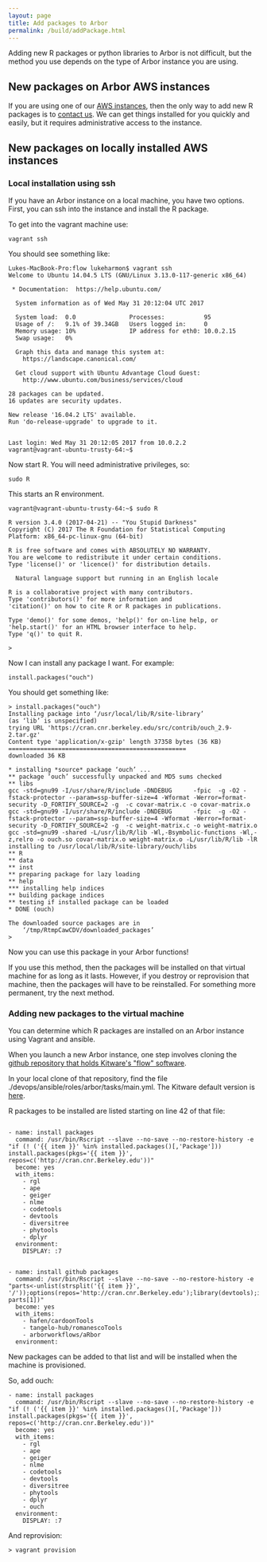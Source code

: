 ```yaml
---
layout: page
title: Add packages to Arbor
permalink: /build/addPackage.html
---
```


Adding new R packages or python libraries to Arbor is not difficult, but the method you use depends on the type of Arbor instance you are using.

## New packages on Arbor AWS instances

If you are using one of our [AWS instances]({{site.baseurl}}/usearbor/aws-instances/), then the only way to add new R packages is to [contact us]({{site.baseurl}}/team/). We can get things installed for you quickly and easily, but it requires administrative access to the instance.

## New packages on locally installed AWS instances

### Local installation using ssh

If you have an Arbor instance on a local machine, you have two options. First, you can ssh into the instance and install the R package.

To get into the vagrant machine use:

```
vagrant ssh
```

You should see something like:

```
Lukes-MacBook-Pro:flow lukeharmon$ vagrant ssh
Welcome to Ubuntu 14.04.5 LTS (GNU/Linux 3.13.0-117-generic x86_64)

 * Documentation:  https://help.ubuntu.com/

  System information as of Wed May 31 20:12:04 UTC 2017

  System load:  0.0               Processes:           95
  Usage of /:   9.1% of 39.34GB   Users logged in:     0
  Memory usage: 10%               IP address for eth0: 10.0.2.15
  Swap usage:   0%

  Graph this data and manage this system at:
    https://landscape.canonical.com/

  Get cloud support with Ubuntu Advantage Cloud Guest:
    http://www.ubuntu.com/business/services/cloud

28 packages can be updated.
16 updates are security updates.

New release '16.04.2 LTS' available.
Run 'do-release-upgrade' to upgrade to it.


Last login: Wed May 31 20:12:05 2017 from 10.0.2.2
vagrant@vagrant-ubuntu-trusty-64:~$
```

Now start R. You will need administrative privileges, so:

```
sudo R
```

This starts an R environment.

```
vagrant@vagrant-ubuntu-trusty-64:~$ sudo R

R version 3.4.0 (2017-04-21) -- "You Stupid Darkness"
Copyright (C) 2017 The R Foundation for Statistical Computing
Platform: x86_64-pc-linux-gnu (64-bit)

R is free software and comes with ABSOLUTELY NO WARRANTY.
You are welcome to redistribute it under certain conditions.
Type 'license()' or 'licence()' for distribution details.

  Natural language support but running in an English locale

R is a collaborative project with many contributors.
Type 'contributors()' for more information and
'citation()' on how to cite R or R packages in publications.

Type 'demo()' for some demos, 'help()' for on-line help, or
'help.start()' for an HTML browser interface to help.
Type 'q()' to quit R.

>
```

Now I can install any package I want. For example:

```
install.packages("ouch")
```

You should get something like:

```
> install.packages("ouch")
Installing package into ‘/usr/local/lib/R/site-library’
(as ‘lib’ is unspecified)
trying URL 'https://cran.cnr.berkeley.edu/src/contrib/ouch_2.9-2.tar.gz'
Content type 'application/x-gzip' length 37358 bytes (36 KB)
==================================================
downloaded 36 KB

* installing *source* package ‘ouch’ ...
** package ‘ouch’ successfully unpacked and MD5 sums checked
** libs
gcc -std=gnu99 -I/usr/share/R/include -DNDEBUG      -fpic  -g -O2 -fstack-protector --param=ssp-buffer-size=4 -Wformat -Werror=format-security -D_FORTIFY_SOURCE=2 -g  -c covar-matrix.c -o covar-matrix.o
gcc -std=gnu99 -I/usr/share/R/include -DNDEBUG      -fpic  -g -O2 -fstack-protector --param=ssp-buffer-size=4 -Wformat -Werror=format-security -D_FORTIFY_SOURCE=2 -g  -c weight-matrix.c -o weight-matrix.o
gcc -std=gnu99 -shared -L/usr/lib/R/lib -Wl,-Bsymbolic-functions -Wl,-z,relro -o ouch.so covar-matrix.o weight-matrix.o -L/usr/lib/R/lib -lR
installing to /usr/local/lib/R/site-library/ouch/libs
** R
** data
** inst
** preparing package for lazy loading
** help
*** installing help indices
** building package indices
** testing if installed package can be loaded
* DONE (ouch)

The downloaded source packages are in
	‘/tmp/RtmpCawCDV/downloaded_packages’
>
```

Now you can use this package in your Arbor functions!

If you use this method, then the packages will be installed on that virtual machine for as long as it lasts. However, if you destroy or reprovision that machine, then the packages will have to be reinstalled. For something more permanent, try the next method.

### Adding new packages to the virtual machine

You can determine which R packages are installed on an Arbor instance using Vagrant and ansible.

When you launch a new Arbor instance, one step involves cloning the [github repository that holds Kitware's "flow" software](https://github.com/kitware/flow).

In your local clone of that repository, find the file ./devops/ansible/roles/arbor/tasks/main.yml. The Kitware default version is [here](https://github.com/Kitware/flow/blob/master/devops/ansible/roles/arbor/tasks/main.yml).

R packages to be installed are listed starting on line 42 of that file:

```

- name: install packages
  command: /usr/bin/Rscript --slave --no-save --no-restore-history -e "if (! ('{{ item }}' %in% installed.packages()[,'Package'])) install.packages(pkgs='{{ item }}', repos=c('http://cran.cnr.Berkeley.edu'))"
  become: yes
  with_items:
    - rgl
    - ape
    - geiger
    - nlme
    - codetools
    - devtools
    - diversitree
    - phytools
    - dplyr
  environment:
    DISPLAY: :7


- name: install github packages
  command: /usr/bin/Rscript --slave --no-save --no-restore-history -e "parts<-unlist(strsplit('{{ item }}', '/'));options(repos='http://cran.cnr.Berkeley.edu');library(devtools);install_github(parts[2], parts[1])"
  become: yes
  with_items:
    - hafen/cardoonTools
    - tangelo-hub/romanescoTools
    - arborworkflows/aRbor
  environment:
```

New packages can be added to that list and will be installed when the machine is provisioned.

So, add ouch:

```
- name: install packages
  command: /usr/bin/Rscript --slave --no-save --no-restore-history -e "if (! ('{{ item }}' %in% installed.packages()[,'Package'])) install.packages(pkgs='{{ item }}', repos=c('http://cran.cnr.Berkeley.edu'))"
  become: yes
  with_items:
    - rgl
    - ape
    - geiger
    - nlme
    - codetools
    - devtools
    - diversitree
    - phytools
    - dplyr
    - ouch
  environment:
    DISPLAY: :7
```

And reprovision:

```
> vagrant provision
```
